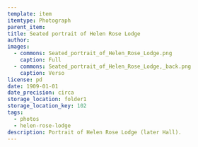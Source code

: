 ```yaml
---
template: item
itemtype: Photograph
parent_item: 
title: Seated portrait of Helen Rose Lodge
author: 
images:
  - commons: Seated_portrait_of_Helen_Rose_Lodge.png
    caption: Full
  - commons: Seated_portrait_of_Helen_Rose_Lodge,_back.png
    caption: Verso
license: pd
date: 1909-01-01
date_precision: circa
storage_location: folder1
storage_location_key: 102
tags:
  - photos
  - helen-rose-lodge
description: Portrait of Helen Rose Lodge (later Hall).
---
```

